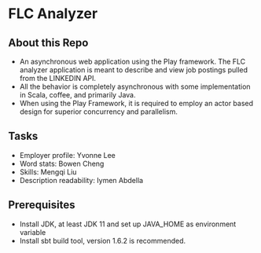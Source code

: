 # FLC Analyzer

## About this Repo 
* An asynchronous web application using the Play framework. The FLC analyzer application is meant to describe and view job postings pulled from the LINKEDIN API.
* All the behavior is completely asynchronous with some implementation in Scala, coffee, and primarily Java.
* When using the Play Framework, it is required to employ an actor based design for superior concurrency and parallelism.

## Tasks
* Employer profile: Yvonne Lee
* Word stats: Bowen Cheng
* Skills: Mengqi Liu
* Description readability: Iymen Abdella

## Prerequisites
* Install JDK, at least JDK 11 and set up JAVA_HOME as environment variable
* Install sbt build tool, version 1.6.2 is recommended.
